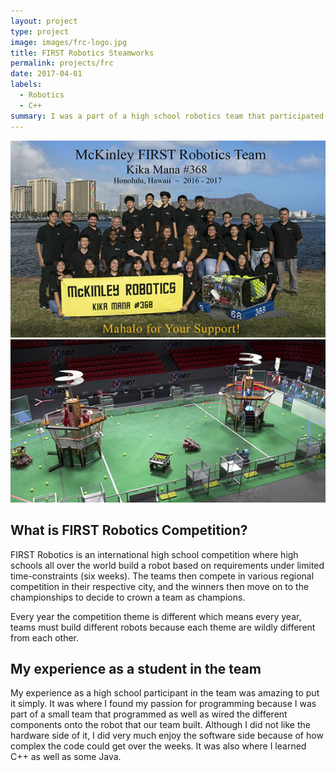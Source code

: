 ```yaml
---
layout: project
type: project
image: images/frc-logo.jpg
title: FIRST Robotics Steamworks
permalink: projects/frc
date: 2017-04-01
labels:
  - Robotics
  - C++
summary: I was a part of a high school robotics team that participated in an international high school robotics competition called FIRST Robotics Competition, or FRC.
---
```


<div class="ui small rounded images">
  <img class="ui image" src="../images/2017-TeamPicture.jpg">
  <img class="ui image" src="../images/first-steamworks-field.jpg">
</div>

## What is FIRST Robotics Competition?

FIRST Robotics is an international high school competition where high schools all over the world build a robot based on requirements under limited time-constraints (six weeks). The teams then compete in various regional competition in their respective city, and the winners then move on to the championships to decide to crown a team as champions.

Every year the competition theme is different which means every year, teams must build different robots because each theme are wildly different from each other.

## My experience as a student in the team

My experience as a high school participant in the team was amazing to put it simply. It was where I found my passion for programming because I was part of a small team that programmed as well as wired the different components onto the robot that our team built. Although I did not like the hardware side of it, I did very much enjoy the software side because of how complex the code could get over the weeks. It was also where I learned C++ as well as some Java.
